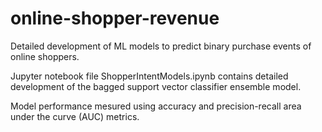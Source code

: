 # online-shopper-revenue
Detailed development of ML models to predict binary purchase events of online shoppers.

Jupyter notebook file ShopperIntentModels.ipynb contains detailed development of the bagged support vector classifier ensemble model.

Model performance mesured using accuracy and precision-recall area under the curve (AUC) metrics.
